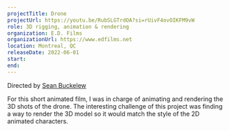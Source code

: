 ```yaml
---
projectTitle: Drone
projectUrl: https://youtu.be/RubSLGTrdOA?si=rUivF4ovOIKFM9vW
role: 3D rigging, animation & rendering
organization: E.D. Films
organizationUrl: https://www.edfilms.net
location: Montreal, QC
releaseDate: 2022-06-01
start:
end:
---
```


Directed by [Sean Buckelew](https://www.seanbuckelew.com/)

For this short animated film, I was in charge of animating and rendering the 3D shots of the drone. The interesting challenge of this project was finding a way to render the 3D model so it would match the style of the 2D animated characters.
